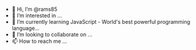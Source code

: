 - 👋 Hi, I’m @rams85
- 👀 I’m interested in ...
- 🌱 I’m currently learning JavaScript - World's best powerful programming language...
- 💞️ I’m looking to collaborate on ...
- 📫 How to reach me ...

<!---
rams85/rams85 is a ✨ special ✨ repository because its `README.md` (this file) appears on your GitHub profile.
You can click the Preview link to take a look at your changes.
--->
